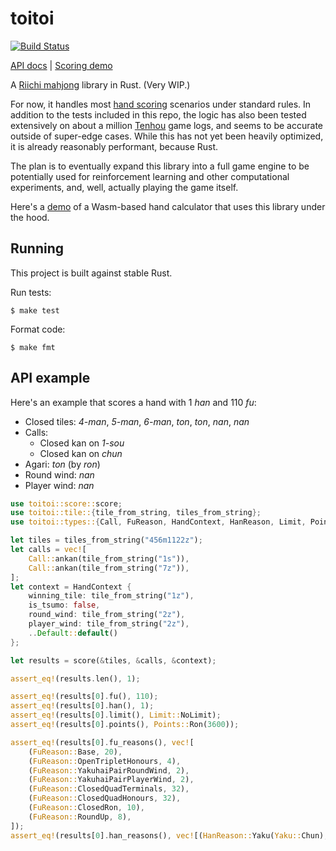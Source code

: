 # toitoi

[![Build
Status](https://travis-ci.org/pauljxtan/toitoi.svg?branch=master)](https://travis-ci.org/pauljxtan/toitoi)

[API docs](https://paultan.ca/toitoi/) | [Scoring
demo](https://paultan.ca/toitoi-scorer-demo/)

A [Riichi mahjong](https://en.wikipedia.org/wiki/Japanese_Mahjong) library in
Rust. (Very WIP.)

For now, it handles most [hand
scoring](https://en.wikipedia.org/wiki/Japanese_Mahjong_scoring_rules)
scenarios under standard rules. In addition to the tests included in this repo,
the logic has also been tested extensively on about a million
[Tenhou](http://tenhou.net/) game logs, and seems to be accurate outside of
super-edge cases. While this has not yet been heavily optimized, it is already
reasonably performant, because Rust.

The plan is to eventually expand this library into a full game engine to be
potentially used for reinforcement learning and other computational
experiments, and, well, actually playing the game itself.

Here's a [demo](https://paultan.ca/toitoi-scorer-demo/) of a Wasm-based hand
calculator that uses this library under the hood.

## Running

This project is built against stable Rust.

Run tests:

```shell
$ make test
```

Format code:

```shell
$ make fmt
```

## API example

Here's an example that scores a hand with 1 _han_ and 110 _fu_:

- Closed tiles: _4-man_, _5-man_, _6-man_, _ton_, _ton_, _nan_, _nan_
- Calls:
  - Closed kan on _1-sou_
  - Closed kan on _chun_
- Agari: _ton_ (by _ron_)
- Round wind: _nan_
- Player wind: _nan_

```rust
use toitoi::score::score;
use toitoi::tile::{tile_from_string, tiles_from_string};
use toitoi::types::{Call, FuReason, HandContext, HanReason, Limit, Points, Yaku};

let tiles = tiles_from_string("456m1122z");
let calls = vec![
    Call::ankan(tile_from_string("1s")),
    Call::ankan(tile_from_string("7z")),
];
let context = HandContext {
    winning_tile: tile_from_string("1z"),
    is_tsumo: false,
    round_wind: tile_from_string("2z"),
    player_wind: tile_from_string("2z"),
    ..Default::default()
};

let results = score(&tiles, &calls, &context);

assert_eq!(results.len(), 1);

assert_eq!(results[0].fu(), 110);
assert_eq!(results[0].han(), 1);
assert_eq!(results[0].limit(), Limit::NoLimit);
assert_eq!(results[0].points(), Points::Ron(3600));

assert_eq!(results[0].fu_reasons(), vec![
    (FuReason::Base, 20),
    (FuReason::OpenTripletHonours, 4),
    (FuReason::YakuhaiPairRoundWind, 2),
    (FuReason::YakuhaiPairPlayerWind, 2),
    (FuReason::ClosedQuadTerminals, 32),
    (FuReason::ClosedQuadHonours, 32),
    (FuReason::ClosedRon, 10),
    (FuReason::RoundUp, 8),
]);
assert_eq!(results[0].han_reasons(), vec![(HanReason::Yaku(Yaku::Chun), 1)]);
```

